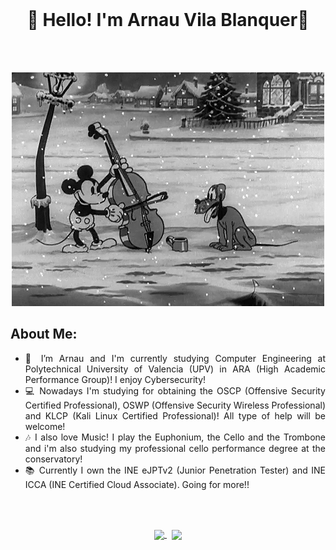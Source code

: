 <br>
<h1 align="center">
	👋 Hello! I'm Arnau Vila Blanquer👋
</h1>
<br><br>

<p align="center">
  <img src="./gif.gif" />
</p>

<h2>
	About Me:
</h2>

<ul align="justify">
	<li>🔭 I’m Arnau and I'm currently studying Computer Engineering at Polytechnical University of Valencia (UPV) in ARA (High Academic Performance Group)! I enjoy Cybersecurity!</li>
	<li>💻 Nowadays I'm studying for obtaining the OSCP (Offensive Security Certified Professional), OSWP (Offensive Security Wireless Professional) and KLCP (Kali Linux Certified Professional)! All type of help will be welcome!</li>
 	<li>🎶 I also love Music! I play the Euphonium, the Cello and the Trombone and i'm also studying my professional cello performance degree at the conservatory!</li>
 	<li>📚 Currently I own the INE eJPTv2 (Junior Penetration Tester) and INE ICCA (INE Certified Cloud Associate). Going for more!!</li>
</ul>

<br><br>

<p align="center">
	<a href="https://github.com/4rn4u">
		<img height=200 align="center" src="https://github-readme-stats.vercel.app/api?username=4rn4u" />
	</a> &nbsp;
	<a href="https://github.com/4rn4u">
		<img height=200 align="center" src="https://github-readme-stats.vercel.app/api/top-langs?username=4rn4u&layout=compact&langs_count=8&card_width=250" />
	</a>
</p>

